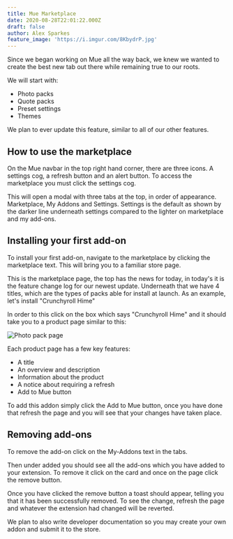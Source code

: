```yaml
---
title: Mue Marketplace
date: 2020-08-28T22:01:22.000Z
draft: false
author: Alex Sparkes
feature_image: 'https://i.imgur.com/8KbydrP.jpg'
---
```


Since we began working on Mue all the way back, we knew we wanted to create the best new tab out there while remaining true to our roots.

We will start with:

- Photo packs
- Quote packs
- Preset settings
- Themes

We plan to ever update this feature, similar to all of our other features.

## How to use the marketplace

On the Mue navbar in the top right hand corner, there are three icons. A settings cog, a refresh button and an alert button. To access the marketplace you must click the settings cog.

This will open a modal with three tabs at the top, in order of appearance. Marketplace, My Addons and Settings. Settings is the default as shown by the darker line underneath settings compared to the lighter on marketplace and my add-ons.

## Installing your first add-on

To install your first add-on, navigate to the marketplace by clicking the marketplace text. This will bring you to a familiar store page.

This is the marketplace page, the top has the news for today, in today's it is the feature change log for our newest update. Underneath that we have 4 titles, which are the types of packs able for install at launch. As an example, let's install "Crunchyroll Hime"

In order to this click on the box which says "Crunchyroll Hime" and it should take you to a product page similar to this:

![Photo pack page](https://i.imgur.com/8yKtx8I.png)

Each product page has a few key features:

- A title
- An overview and description
- Information about the product
- A notice about requiring a refresh
- Add to Mue button

To add this addon simply click the Add to Mue button, once you have done that refresh the page and you will see that your changes have taken place.

## Removing add-ons

To remove the add-on click on the My-Addons text in the tabs.

Then under added you should see all the add-ons which you have added to your extension. To remove it click on the card and once on the page click the remove button.

Once you have clicked the remove button a toast should appear, telling you that it has been successfully removed. To see the change, refresh the page and whatever the extension had changed will be reverted.

We plan to also write developer documentation so you may create your own addon and submit it to the store.
